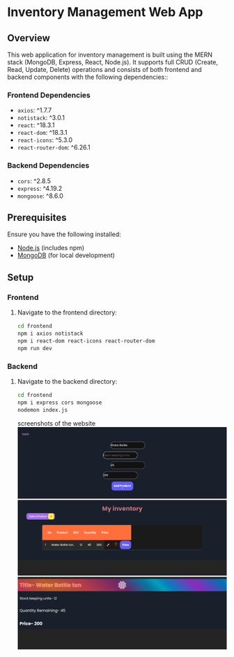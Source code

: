 # Inventory Management Web App

## Overview

This web application for inventory management is built using the MERN stack (MongoDB, Express, React, Node.js). It supports full CRUD (Create, Read, Update, Delete) operations and consists of both frontend and backend components with the following dependencies::

### Frontend Dependencies

- `axios`: ^1.7.7
- `notistack`: ^3.0.1
- `react`: ^18.3.1
- `react-dom`: ^18.3.1
- `react-icons`: ^5.3.0
- `react-router-dom`: ^6.26.1

### Backend Dependencies

- `cors`: ^2.8.5
- `express`: ^4.19.2
- `mongoose`: ^8.6.0

## Prerequisites

Ensure you have the following installed:

- [Node.js](https://nodejs.org/) (includes npm)
- [MongoDB](https://www.mongodb.com/try/download/community) (for local development)

## Setup

### Frontend

1. Navigate to the frontend directory:

   ```bash
   cd frontend
   npm i axios notistack
   npm i react-dom react-icons react-router-dom
   npm run dev
   ```

### Backend

1. Navigate to the backend directory:

   ```bash
   cd frontend
   npm i express cors mongoose
   nodemon index.js
   ```

   screenshots of the website
   ![alt text](image.png)
   ![alt text](image-1.png)
   ![alt text](image-2.png)
